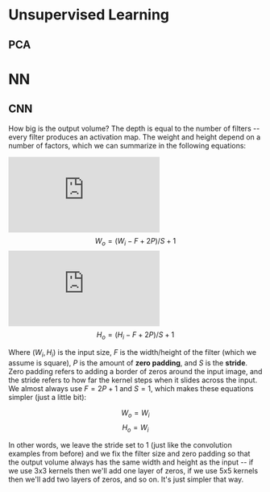# Unsupervised Learning

## PCA



# NN

## CNN

How big is the output volume? The depth is equal to the number of filters -- every filter produces an activation map. The weight and height depend on a number of factors, which we can summarize in the following equations:

![img](http://latex.codecogs.com/svg.latex?W_o%3D%5Cfrac%7BW_i-F%2B2P%7D%7BS%2B1%7D)
$$W_o = (W_i - F + 2 P) / S + 1$$
![img](http://latex.codecogs.com/svg.latex?W_o%3D%5Cfrac%7BH_i-F%2B2P%7D%7BS%2B1%7D)
$$H_o = (H_i - F + 2 P) / S + 1$$

Where $(W_i, H_i)$ is the input size, $F$ is the width/height of the filter (which we assume is square), $P$ is the amount of __zero padding__, and $S$ is the __stride__. Zero padding refers to adding a border of zeros around the input image, and the stride refers to how far the kernel steps when it slides across the input. We almost always use $F = 2 P + 1$ and $S = 1$, which makes these equations simpler (just a little bit):

$$W_o = W_i$$
$$H_o = W_i$$

In other words, we leave the stride set to 1 (just like the convolution examples from before) and we fix the filter size and zero padding so that the output volume always has the same width and height as the input -- if we use 3x3 kernels then we'll add one layer of zeros, if we use 5x5 kernels then we'll add two layers of zeros, and so on. It's just simpler that way.